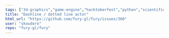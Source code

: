 ```yaml
---
tags: ["3d-graphics","game-engine","hacktoberfest","python","scientific-visualization","scriptable-animations","shaders","simulation","state-needs-PR","typeNew-Feature"]
title: "Dashline / dotted line actor"
html_url: "https://github.com/fury-gl/fury/issues/360"
user: "skoudoro"
repo: "fury-gl/fury"
---
```


